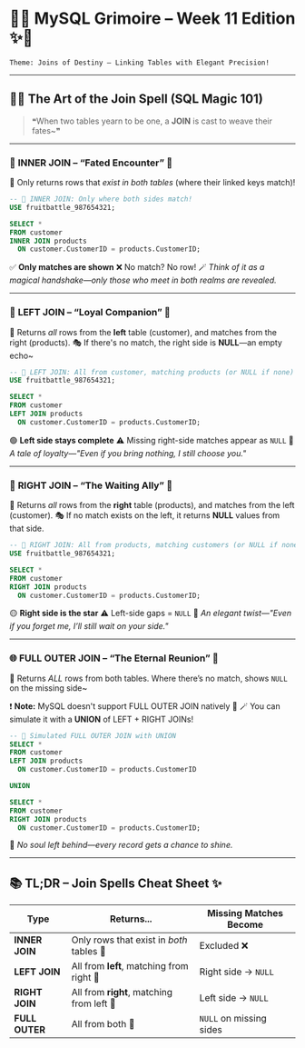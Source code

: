 # 🌟✨ **MySQL Grimoire – Week 11 Edition** ✨🌟

`Theme: Joins of Destiny – Linking Tables with Elegant Precision!`

---

## 🧩✨ The Art of the Join Spell (SQL Magic 101)

> ❝When two tables yearn to be one, a **JOIN** is cast to weave their fates\~❞

---

### 🔹 **INNER JOIN** – “Fated Encounter” 🌟

💬 Only returns rows that _exist in both tables_ (where their linked keys match)!

```sql
-- 🌟 INNER JOIN: Only where both sides match!
USE fruitbattle_987654321;

SELECT *
FROM customer
INNER JOIN products
  ON customer.CustomerID = products.CustomerID;
```

✅ **Only matches are shown**
❌ No match? No row!
🪄 _Think of it as a magical handshake—only those who meet in both realms are revealed._

---

### 🔸 **LEFT JOIN** – “Loyal Companion” 🍃

💬 Returns _all_ rows from the **left** table (customer), and matches from the right (products).
🎭 If there's no match, the right side is **NULL**—an empty echo\~

```sql
-- 🍃 LEFT JOIN: All from customer, matching products (or NULL if none)
USE fruitbattle_987654321;

SELECT *
FROM customer
LEFT JOIN products
  ON customer.CustomerID = products.CustomerID;
```

🟢 **Left side stays complete**
⚠️ Missing right-side matches appear as `NULL`
🌸 _A tale of loyalty—"Even if you bring nothing, I still choose you."_

---

### 🔸 **RIGHT JOIN** – “The Waiting Ally” 🌼

💬 Returns _all_ rows from the **right** table (products), and matches from the left (customer).
🎭 If no match exists on the left, it returns **NULL** values from that side.

```sql
-- 🌼 RIGHT JOIN: All from products, matching customers (or NULL if none)
USE fruitbattle_987654321;

SELECT *
FROM customer
RIGHT JOIN products
  ON customer.CustomerID = products.CustomerID;
```

🟡 **Right side is the star**
⚠️ Left-side gaps = `NULL`
💌 _An elegant twist—"Even if you forget me, I’ll still wait on your side."_

---

### 🌐 **FULL OUTER JOIN** – “The Eternal Reunion” 💫

💬 Returns _ALL_ rows from both tables. Where there’s no match, shows `NULL` on the missing side\~

❗ **Note:** MySQL doesn't support FULL OUTER JOIN natively 🧪
🪄 You can simulate it with a **UNION** of LEFT + RIGHT JOINs!

```sql
-- 💫 Simulated FULL OUTER JOIN with UNION
SELECT *
FROM customer
LEFT JOIN products
  ON customer.CustomerID = products.CustomerID

UNION

SELECT *
FROM customer
RIGHT JOIN products
  ON customer.CustomerID = products.CustomerID;
```

🔮 _No soul left behind—every record gets a chance to shine._

---

## 📚 TL;DR – Join Spells Cheat Sheet ✨

| Type           | Returns...                                | Missing Matches Become  |
| -------------- | ----------------------------------------- | ----------------------- |
| **INNER JOIN** | Only rows that exist in _both_ tables 🌟  | Excluded ❌             |
| **LEFT JOIN**  | All from **left**, matching from right 🍃 | Right side → `NULL`     |
| **RIGHT JOIN** | All from **right**, matching from left 🌼 | Left side → `NULL`      |
| **FULL OUTER** | All from both 💫                          | `NULL` on missing sides |
